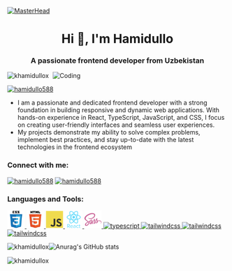 [![MasterHead](https://miro.medium.com/v2/resize:fit:679/1*L_QoAG863l8QvqxpNyBiqw.gif)](https://rishavchanda.io)
<h1 align="center">Hi 👋, I'm Hamidullo</h1>
<h3 align="center">A passionate frontend developer from Uzbekistan</h3>
<img
  loop
  align="right"
  alt="Coding"
  width="400"
  src="https://miro.medium.com/v2/resize:fit:1360/0*7Q3yvSIv_t0ioJ-Z.gif"
/>

<p align="left">
  <img
    src="https://komarev.com/ghpvc/?username=khamidullox&label=Profile%20views&color=0e75b6&style=flat"
    alt="khamidullox"
  />
</p>

<p align="left">
  <a href="https://twitter.com/hamidullo588" target="blank"
    ><img
      src="https://img.shields.io/twitter/follow/hamidullo588?logo=twitter&style=for-the-badge"
      alt="hamidullo588"
  /></a>
</p>

- I am a passionate and dedicated frontend developer with a strong foundation in building responsive and dynamic web applications. With hands-on experience in React, TypeScript, JavaScript, and CSS, I focus on creating user-friendly interfaces and seamless user experiences. 
- My projects demonstrate my ability to solve complex problems, implement best practices, and stay up-to-date with the latest technologies in the frontend ecosystem

<h3 align="left">Connect with me:</h3>
<p align="left">
  <a href="https://twitter.com/hamidullo588" target="blank"
    ><img
      align="center"
      src="https://raw.githubusercontent.com/rahuldkjain/github-profile-readme-generator/master/src/images/icons/Social/twitter.svg"
      alt="hamidullo588"
      height="30"
      width="40"
  /></a>
  <a href="https://instagram.com/hamidullo588" target="blank"
    ><img
      align="center"
      src="https://raw.githubusercontent.com/rahuldkjain/github-profile-readme-generator/master/src/images/icons/Social/instagram.svg"
      alt="hamidullo588"
      height="30"
      width="40"
  /></a>
</p>

<h3 align="left">Languages and Tools:</h3>
<p align="left">
  <a href="https://www.w3schools.com/css/" target="_blank" rel="noreferrer">
    <img
      src="https://raw.githubusercontent.com/devicons/devicon/master/icons/css3/css3-original-wordmark.svg"
      alt="css3"
      width="40"
      height="40"
    />
  </a>
  <a href="https://www.w3.org/html/" target="_blank" rel="noreferrer">
    <img
      src="https://raw.githubusercontent.com/devicons/devicon/master/icons/html5/html5-original-wordmark.svg"
      alt="html5"
      width="40"
      height="40"
    />
  </a>
  <a
    href="https://developer.mozilla.org/en-US/docs/Web/JavaScript"
    target="_blank"
    rel="noreferrer"
  >
    <img
      src="https://raw.githubusercontent.com/devicons/devicon/master/icons/javascript/javascript-original.svg"
      alt="javascript"
      width="40"
      height="40"
    />
  </a>
  <a href="https://reactjs.org/" target="_blank" rel="noreferrer">
    <img
      src="https://raw.githubusercontent.com/devicons/devicon/master/icons/react/react-original-wordmark.svg"
      alt="react"
      width="40"
      height="40"
    />
  </a>
  <a href="https://sass-lang.com" target="_blank" rel="noreferrer">
    <img
      src="https://raw.githubusercontent.com/devicons/devicon/master/icons/sass/sass-original.svg"
      alt="sass"
      width="40"
      height="40"
    />
  </a>
  <a href="https://www.typescriptlang.org/">
    <img
      src="https://upload.wikimedia.org/wikipedia/commons/thumb/4/4c/Typescript_logo_2020.svg/2048px-Typescript_logo_2020.svg.png"
      alt="typescript"
      width="40"
      height="40"
    />
  </a>
  <a href="https://tailwindcss.com/">
    <img
      src="https://encrypted-tbn0.gstatic.com/images?q=tbn:ANd9GcQM_7F3i33mMNr4giX8B2mwy1yl4_QLKtuINA&s"
      alt="tailwindcss"
      width="40"
      height="40"
    />
  </a>
  <a href="https://nextjs.org/">
    <img
      src="https://cdn.worldvectorlogo.com/logos/next-js.svg"
      alt="tailwindcss"
      width="40"
      height="40"
    />
  </a>
  <a href="https://redux.js.org/">
    <img
      src="https://raw.githubusercontent.com/reduxjs/redux/master/logo/logo.png"
      alt="tailwindcss"
      width="40"
      height="40"
    />
  </a>
</p>

<p>
  <img
    align="left"
    src="https://github-readme-stats.vercel.app/api/top-langs?username=khamidullox&show_icons=true&locale=en&layout=compact&show_icons=true&theme=highcontrast"
    alt="khamidullox"
  />
</p>

<!--https://github.com/anuraghazra/github-readme-stats-->
![Anurag's GitHub
stats](https://github-readme-stats.vercel.app/api?username=khamidullox&show_icons=true&theme=highcontrast)

<p>
  <img
    align="center"
    src="https://github-readme-streak-stats.herokuapp.com/?user=khamidullox&show_icons=true&theme=highcontrast"
    alt="khamidullox"
  />
</p>
